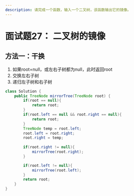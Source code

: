 ```yaml
---
description: 请完成一个函数，输入一个二叉树，该函数输出它的镜像。
---
```


# 面试题27： 二叉树的镜像

## 方法一：干换

1. 如果root=null，或左右子树都为null，此时返回root
2. 交换左右子树
3. 递归左子树和右子树

```java
class Solution {
    public TreeNode mirrorTree(TreeNode root) {
        if(root == null){
            return root;
        }
        if(root.left == null && root.right == null){
            return root;
        }
        TreeNode temp = root.left;
        root.left = root.right;
        root.right = temp;
        
        if(root.right != null){
            mirrorTree(root.right);
        }

        if(root.left != null){
            mirrorTree(root.left);
        }
        return root;
    }
}
```

